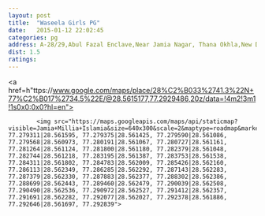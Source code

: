 ```yaml
---
layout: post
title:  "Waseela Girls PG"
date:   2015-01-12 22:02:45
categories: pg
address: A-28/29,Abul Fazal Enclave,Near Jamia Nagar, Thana Okhla,New Delhi-110025
dist: 1.5
ratings:
---
```

<a href=h"ttps://www.google.com/maps/place/28%C2%B033%2741.3%22N+77%C2%B017%2734.5%22E/@28.5615177,77.2929486,20z/data=!4m2!3m1!1s0x0:0x0?hl=en">

            <img src="https://maps.googleapis.com/maps/api/staticmap?visible=Jamia+Millia+Islamia&size=640x300&scale=2&maptype=roadmap&markers=%7Ccolor:red%7Clabel:W%7C28.562698,77.290528&markers=size:mid|color:green%7Clabel:FET%7C28.5606083,77.2790183&markers=size:mid|color:green%7Clabel:FET%7C28.561075,77.280960&path=color:0x0000ff|weight:3|28.561218, 77.279311|28.561595, 77.279375|28.561425, 77.279590|28.561086, 77.279568|28.560973, 77.280191|28.561067, 77.280727|28.561161, 77.281264|28.561124, 77.281800|28.561180, 77.282379|28.561048, 77.282744|28.561218, 77.283195|28.561387, 77.283753|28.561538, 77.284311|28.561802, 77.284783|28.562009, 77.285426|28.562160, 77.286113|28.562349, 77.286285|28.562292, 77.287143|28.562283, 77.287379|28.562330, 77.287883|28.562377, 77.288302|28.562386, 77.288699|28.562443, 77.289460|28.562479, 77.290039|28.562508, 77.290490|28.562536, 77.290972|28.562527, 77.291412|28.562357, 77.291691|28.562282, 77.292077|28.562027, 77.292378|28.561886, 77.292646|28.561697, 77.292839">
</a>

